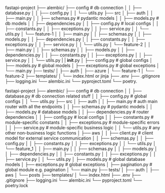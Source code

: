 fastapi-project
├── alembic/
├── config  # db connection
│   │   ├── database.py
│   │   ├── config.py
│   │   └── utils.py
├── src
│   ├── auth
│   │   ├── main.py
│   │   ├── schemas.py  # pydantic models
│   │   ├── models.py  # db models
│   │   ├── dependencies.py
│   │   ├── config.py  # local configs
│   │   ├── constants.py
│   │   ├── exceptions.py
│   │   ├── service.py
│   │   └── utils.py
│   └── feature-1
│   │   ├── main.py
│   │   ├── schemas.py
│   │   ├── models.py
│   │   ├── dependencies.py
│   │   ├── constants.py
│   │   ├── exceptions.py
│   │   ├── service.py
│   │   └── utils.py
│   └── feature-2
│   │   ├── main.py
│   │   ├── schemas.py
│   │   ├── models.py
│   │   ├── dependencies.py
│   │   ├── constants.py
│   │   ├── exceptions.py
│   │   ├── service.py
│   │   └── utils.py
|   |    __init__.py
│   ├── config.py  # global configs
│   ├── models.py  # global models
│   ├── exceptions.py  # global exceptions
│   └── main.py
├── tests/
│   ├── auth
│   ├── azure
│   └── feature-1
│   └── feature-2
├── templates/
│   └── index.html or jinja
├── .env
├── .gitignore
├── logging.ini
└── alembic.ini
└── pyproject.toml
└── poetry.










fastapi-project
├── alembic/
├── config  # db connection
│   │   ├── database.py    # db connection related stuff
│   │   ├── config.py      # global configs
│   │   └── utils.py
├── src
│   ├── auth
│   │   ├── main.py           # auth main router with all the endpoints
│   │   ├── schemas.py        # pydantic models
│   │   ├── models.py         # database models
│   │   ├── dependencies.py   # router dependencies
│   │   ├── config.py         # local configs
│   │   ├── constants.py      # module-specific constants
│   │   ├── exceptions.py     # module-specific errors
│   │   ├── service.py        # module-specific business logic
│   │   └── utils.py          # any other non-business logic functions
│   ├── aws
│   │   ├── client.py  # client model for external service communication
│   │   ├── schemas.py
│   │   ├── config.py
│   │   ├── constants.py
│   │   ├── exceptions.py
│   │   └── utils.py
│   └── feature_1
│   │   ├── main.py
│   │   ├── schemas.py
│   │   ├── models.py
│   │   ├── dependencies.py
│   │   ├── constants.py
│   │   ├── exceptions.py
│   │   ├── service.py
│   │   └── utils.py
│   ├── models.py      # global database models
│   ├── exceptions.py  # global exceptions
│   ├── pagination.py  # global module e.g. pagination
│   └── main.py
├── tests/
│   ├── auth
│   ├── aws
│   └── posts
├── templates/
│   └── index.html
├── .env
├── .gitignore
├── logging.ini
└── alembic.ini
└── pyproject.toml
└── poetry.lock